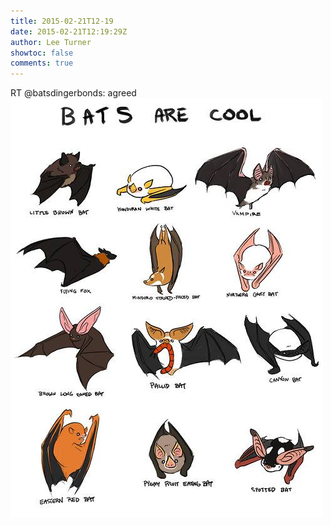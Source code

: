 ```yaml
---
title: 2015-02-21T12-19
date: 2015-02-21T12:19:29Z
author: Lee Turner
showtoc: false
comments: true
---
```


RT @batsdingerbonds: agreed ![](/img/x//569109148799004672-B-JmF5KIAAA0kQx.jpg)

